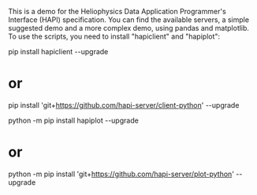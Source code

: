 This is a demo for the Heliophysics Data Application Programmer's Interface (HAPI) specification.
You can find the available servers, a simple suggested demo and a more complex demo, using pandas and matplotlib.
To use the scripts, you need to install "hapiclient" and "hapiplot":

pip install hapiclient --upgrade
# or
pip install 'git+https://github.com/hapi-server/client-python' --upgrade

python -m pip install hapiplot --upgrade
# or
python -m pip install 'git+https://github.com/hapi-server/plot-python' --upgrade
